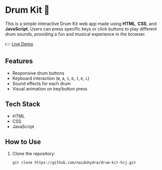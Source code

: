 # Drum Kit 🥁

This is a simple interactive Drum Kit web app made using **HTML**, **CSS**, and **JavaScript**. Users can press specific keys or click buttons to play different drum sounds, providing a fun and musical experience in the browser.

👉 [Live Demo](https://naiduhydra.github.io/drum-kit-hcj/)

## Features

- Responsive drum buttons
- Keyboard interaction (`W`, `A`, `S`, `D`, `J`, `K`, `L`)
- Sound effects for each drum
- Visual animation on key/button press

## Tech Stack

- HTML
- CSS
- JavaScript

## How to Use

1. Clone the repository:
   ```bash
   git clone https://github.com/naiduhydra/drum-kit-hcj.git

